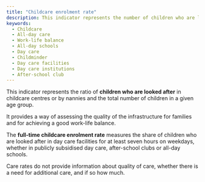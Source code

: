 ```yaml
---
title: "Childcare enrolment rate"
description: This indicator represents the number of children who are looked after in day care facilities or by childminders compared to the total number of children in a particular age group.
keywords:
  - Childcare
  - All-day care
  - Work-life balance
  - All-day schools
  - Day care
  - Childminder
  - Day care facilities
  - Day care institutions
  - After-school club
---
```

<!-- Prologue start -->

This indicator represents the ratio of **children who are looked after** in childcare centres or by nannies and the total number of children in a given age group.

It provides a way of assessing the quality of the infrastructure for families and for achieving a good work-life balance.

The **full-time childcare enrolment rate** measures the share of children who are looked after in day care facilities for at least seven hours on weekdays, whether in publicly subsidised day care, after-school clubs or all-day schools.

Care rates do not provide information about quality of care, whether there is a need for additional care, and if so how much. 

<!-- Prologue end -->

<!--ChartList-->
 
